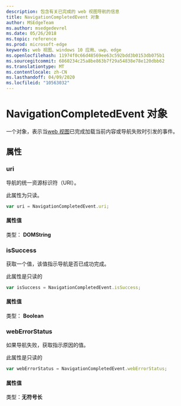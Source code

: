 ```yaml
---
description: 包含有关已完成的 web 视图导航的信息
title: NavigationCompletedEvent 对象
author: MSEdgeTeam
ms.author: msedgedevrel
ms.date: 05/26/2018
ms.topic: reference
ms.prod: microsoft-edge
keywords: web 视图、windows 10 应用、uwp、edge
ms.openlocfilehash: 11974f0c66d48569ee63c592bdd3b0153db075b1
ms.sourcegitcommit: 6860234c25a8be863b7f29a54838e78e120dbb62
ms.translationtype: MT
ms.contentlocale: zh-CN
ms.lasthandoff: 04/09/2020
ms.locfileid: "10563032"
---
```

# NavigationCompletedEvent 对象

一个对象，表示当[web 视图](../webview.md)已完成加载当前内容或导航失败时引发的事件。

## 属性
    
### uri

导航的统一资源标识符（URI）。

此属性为只读。

```js
var uri = NavigationCompletedEvent.uri;
```

#### 属性值
类型： **DOMString**

### isSuccess

获取一个值，该值指示导航是否已成功完成。

此属性是只读的

```js
var isSuccess = NavigationCompletedEvent.isSuccess;
```

#### 属性值
类型： **Boolean**

### webErrorStatus

如果导航失败，获取指示原因的值。

此属性是只读的

```js
var webErrorStatus = NavigationCompletedEvent.webErrorStatus;
```

#### 属性值
类型：**无符号长**
